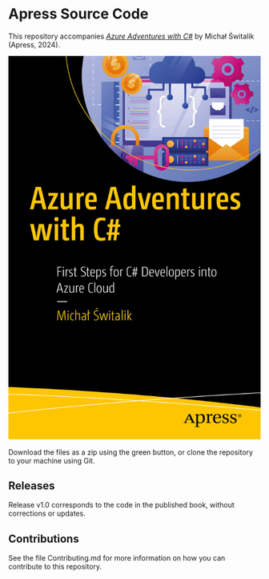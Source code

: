 # Apress Source Code

This repository accompanies [*Azure Adventures with C#*](https://link.springer.com/book/9798868804236) by Michał Świtalik (Apress, 2024).

[comment]: #cover
![Cover image](979-8-8688-0423-6.jpg)

Download the files as a zip using the green button, or clone the repository to your machine using Git.

## Releases

Release v1.0 corresponds to the code in the published book, without corrections or updates.

## Contributions

See the file Contributing.md for more information on how you can contribute to this repository.
